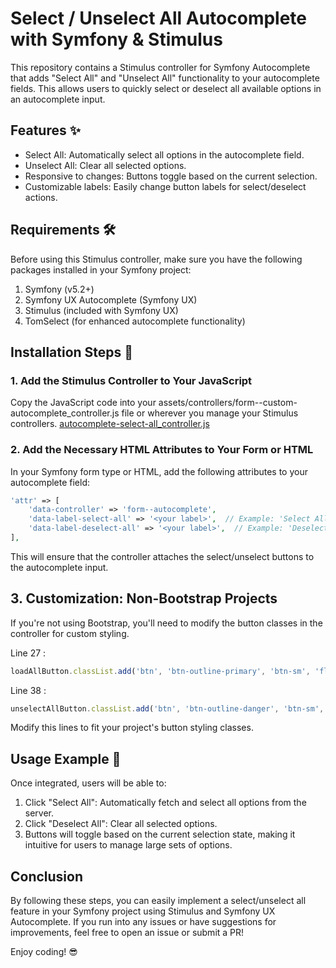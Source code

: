 # Select / Unselect All Autocomplete with Symfony & Stimulus

This repository contains a Stimulus controller for Symfony Autocomplete that adds "Select All" and "Unselect All" functionality to your autocomplete fields. This allows users to quickly select or deselect all available options in an autocomplete input.

## Features ✨

 - Select All: Automatically select all options in the autocomplete field.
 - Unselect All: Clear all selected options.
 - Responsive to changes: Buttons toggle based on the current selection.
 - Customizable labels: Easily change button labels for select/deselect actions.

## Requirements 🛠️

Before using this Stimulus controller, make sure you have the following packages installed in your Symfony project:

1. Symfony (v5.2+)
2. Symfony UX Autocomplete (Symfony UX)
3. Stimulus (included with Symfony UX)
4. TomSelect (for enhanced autocomplete functionality)

## Installation Steps 🚀

### 1. Add the Stimulus Controller to Your JavaScript

Copy the JavaScript code into your assets/controllers/form--custom-autocomplete_controller.js file or wherever you manage your Stimulus controllers. [autocomplete-select-all_controller.js](./autocomplete-select-all_controller.js)

### 2. Add the Necessary HTML Attributes to Your Form or HTML

In your Symfony form type or HTML, add the following attributes to your autocomplete field:

```php
'attr' => [
    'data-controller' => 'form--autocomplete',
    'data-label-select-all' => '<your label>',  // Example: 'Select All'
    'data-label-deselect-all' => '<your label>',  // Example: 'Deselect All'
],
```

This will ensure that the controller attaches the select/unselect buttons to the autocomplete input.

## 3. Customization: Non-Bootstrap Projects

If you're not using Bootstrap, you'll need to modify the button classes in the controller for custom styling.


Line 27 :

```js
loadAllButton.classList.add('btn', 'btn-outline-primary', 'btn-sm', 'float-end', 'd-none', 'select-all-button')
```

Line 38 :

```js
unselectAllButton.classList.add('btn', 'btn-outline-danger', 'btn-sm', 'float-end', 'd-none', 'unselect-all-button')
```

Modify this lines to fit your project's button styling classes.

## Usage Example 🎯

Once integrated, users will be able to:

1. Click "Select All": Automatically fetch and select all options from the server.
2. Click "Deselect All": Clear all selected options.
3. Buttons will toggle based on the current selection state, making it intuitive for users to manage large sets of options.

## Conclusion

By following these steps, you can easily implement a select/unselect all feature in your Symfony project using Stimulus and Symfony UX Autocomplete. If you run into any issues or have suggestions for improvements, feel free to open an issue or submit a PR!

Enjoy coding! 😎

